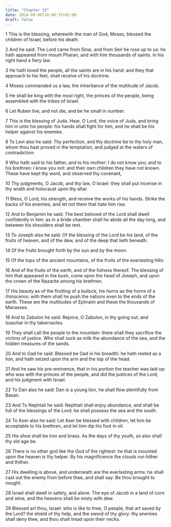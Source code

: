```yaml
---
title: "Chapter 33"
date: 2024-09-06T18:40:37+02:00
draft: false
---
```




1 This is the blessing, wherewith the man of God, Moses, blessed the children of Israel, before his death.

2 And he said: The Lord came from Sinai, and from Seir he rose up to us: he hath appeared from mount Pharan, and with him thousands of saints. In his right hand a fiery law.

3 He hath loved the people, all the saints are in his hand: and they that approach to his feet, shall receive of his doctrine.

4 Moses commanded us a law, the inheritance of the multitude of Jacob.

5 He shall be king with the most right, the princes of the people, being assembled with the tribes of Israel.

6 Let Ruben live, and not die, and be he small in number.

7 This is the blessing of Juda. Hear, O Lord, the voice of Juda, and bring him in unto his people: his hands shall fight for him, and he shall be his helper against his enemies.

8 To Levi also he said: Thy perfection, and thy doctrine be to thy holy man, whom thou hast proved in the temptation, and judged at the waters of contradiction:

9 Who hath said to his father, and to his mother: I do not know you; and to his brethren: I know you not: and their own children they have not known. These have kept thy word, and observed thy covenant,

10 Thy judgments, O Jacob, and thy law, O Israel: they shall put incense in thy wrath and holocaust upon thy altar.

11 Bless, O Lord, his strength, and receive the works of his hands. Strike the backs of his enemies, and let not them that hate him rise.

12 And to Benjamin he said: The best beloved of the Lord shall dwell confidently in him: as in a bride chamber shall he abide all the day long, and between his shoulders shall be rest.

13 To Joseph also he said: Of the blessing of the Lord be his land, of the fruits of heaven, and of the dew, and of the deep that lieth beneath.

14 Of the fruits brought forth by the sun and by the moon.

15 Of the tops of the ancient mountains, of the fruits of the everlasting hills:

16 And of the fruits of the earth, and of the fulness thereof. The blessing of him that appeared in the bush, come upon the head of Joseph, and upon the crown of the Nazarite among his brethren.

17 His beauty as of the firstling of a bullock, his horns as the horns of a rhinoceros: with them shall he push the nations even to the ends of the earth. These are the multitudes of Ephraim and these the thousands of Manasses.

18 And to Zabulon he said: Rejoice, O Zabulon, in thy going out; and Issachar in thy tabernacles.

19 They shall call the people to the mountain: there shall they sacrifice the victims of justice. Who shall suck as milk the abundance of the sea, and the hidden treasures of the sands.

20 And to Gad he said: Blessed be Gad in his breadth: he hath rested as a lion, and hath seized upon the arm and the top of the head.

21 And he saw his pre-eminence, that in his portion the teacher was laid up: who was with the princes of the people, and did the justices of the Lord, and his judgment with Israel.

22 To Dan also he said: Dan is a young lion, he shall flow plentifully from Basan.

23 And To Nephtali he said: Nephtali shall enjoy abundance, and shall be full of the blessings of the Lord: he shall possess the sea and the south.

24 To Aser also he said: Let Aser be blessed with children, let him be acceptable to his brethren, and let him dip his foot in oil.

25 His shoe shall be iron and brass. As the days of thy youth, so also shall thy old age be.

26 There is no other god like the God of the rightest: he that is mounted upon the heaven is thy helper. By his magnificence the clouds run hither and thither.

27 His dwelling is above, and underneath are the everlasting arms: he shall cast out the enemy from before thee, and shall say: Be thou brought to nought.

28 Israel shall dwell in safety, and alone. The eye of Jacob in a land of corn and wine, and the heavens shall be misty with dew.

29 Blessed art thou, Israel: who is like to thee, O people, that art saved by the Lord? the shield of thy help, and the sword of thy glory: thy enemies shall deny thee, and thou shalt tread upon their necks.

